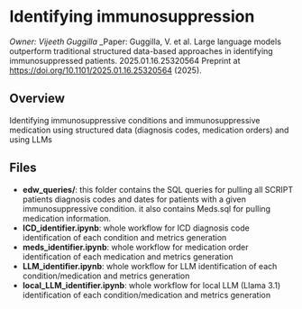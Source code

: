 # Identifying immunosuppression

_Owner: Vijeeth Guggilla_
_Paper: Guggilla, V. et al. Large language models outperform traditional structured data-based approaches in identifying immunosuppressed patients. 2025.01.16.25320564 Preprint at https://doi.org/10.1101/2025.01.16.25320564 (2025).

## Overview
Identifying immunosuppressive conditions and immunosuppressive medication using structured data (diagnosis codes, medication orders) and using LLMs

## Files
- **edw_queries/**: this folder contains the SQL queries for pulling all SCRIPT patients diagnosis codes and dates for patients with a given immunosuppressive condition. it also contains Meds.sql for pulling medication information.
- **ICD_identifier.ipynb**: whole workflow for ICD diagnosis code identification of each condition and metrics generation
- **meds_identifier.ipynb**: whole workflow for medication order identification of each medication and metrics generation
- **LLM_identifier.ipynb**: whole workflow for LLM identification of each condition/medication and metrics generation
- **local_LLM_identifier.ipynb**: whole workflow for local LLM (Llama 3.1) identification of each condition/medication and metrics generation
